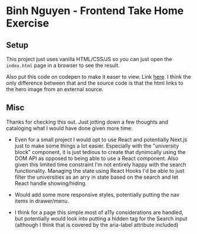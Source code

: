 # Binh Nguyen - Frontend Take Home Exercise 

## Setup

This project just uses vanilla HTML/CSS/JS so you can just open the `index.html` page in a browser to see the result.

Also put this code on codepen to make it easer to view. Link [here](https://codepen.io/rbtnguyen/full/LYMrvKg). I think the only difference between that and the source code is that the html links to the hero image from an external source.

## Misc

Thanks for checking this out. Just jotting down a few thoughts and cataloging what I would have done given more time:

- Even for a small project I would opt to use React and potentially Next.js just to make some things a lot easier. Especially with the "university block" component, it is just tedious to create that dynimcally using the DOM API as opposed to being able to use a React component. Also given this limited time constraint I'm not entirely happy with the search functionality. Managing the state using React Hooks I'd be able to just filter the universities as an arry in state based on the search and let React handle showing/hiding.

- Would add some more responsive styles, potentially putting the nav items in drawer/menu.

- I think for a page this simple most of a11y considerations are handled, but potentially would look into putting a hidden <label> tag for the Search input (although I think that is covered by the aria-label attribute included)
